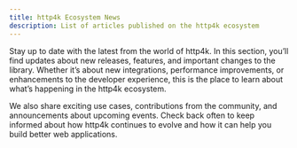 ```yaml
---
title: http4k Ecosystem News
description: List of articles published on the http4k ecosystem
---
```


Stay up to date with the latest from the world of http4k. In this section, you’ll find updates about new releases,
features, and important changes to the library. Whether it’s about new integrations, performance improvements, or
enhancements to the developer experience, this is the place to learn about what’s happening in the http4k ecosystem.

We also share exciting use cases, contributions from the community, and announcements about upcoming events. Check back
often to keep informed about how http4k continues to evolve and how it can help you build better web applications.